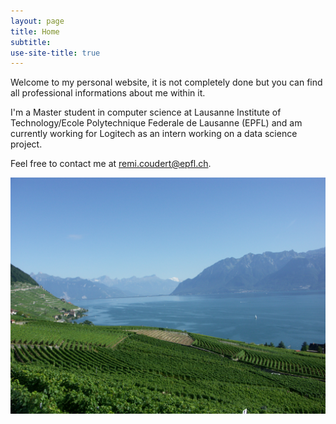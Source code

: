 ```yaml
---
layout: page
title: Home
subtitle:
use-site-title: true
---
```


Welcome to my personal website, it is not completely done but you can find all professional informations about me within it.

I'm a Master student in computer science at Lausanne Institute of Technology/Ecole Polytechnique Federale de Lausanne (EPFL) and am currently working for Logitech as an intern working on a data science project.

Feel free to contact me at [remi.coudert@epfl.ch](mailto:remi.coudert@epfl.ch).

![Leman Lake](img/Leman_lake.jpg)


